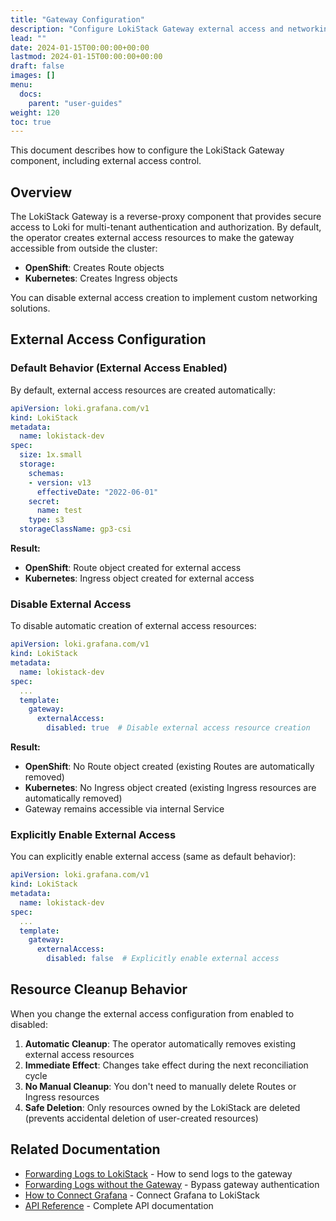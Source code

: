 ```yaml
---
title: "Gateway Configuration"
description: "Configure LokiStack Gateway external access and networking"
lead: ""
date: 2024-01-15T00:00:00+00:00
lastmod: 2024-01-15T00:00:00+00:00
draft: false
images: []
menu:
  docs:
    parent: "user-guides"
weight: 120
toc: true
---
```


This document describes how to configure the LokiStack Gateway component, including external access control.

## Overview

The LokiStack Gateway is a reverse-proxy component that provides secure access to Loki for multi-tenant authentication and authorization. By default, the operator creates external access resources to make the gateway accessible from outside the cluster:

- **OpenShift**: Creates Route objects
- **Kubernetes**: Creates Ingress objects

You can disable external access creation to implement custom networking solutions.

## External Access Configuration

### Default Behavior (External Access Enabled)

By default, external access resources are created automatically:

```yaml
apiVersion: loki.grafana.com/v1
kind: LokiStack
metadata:
  name: lokistack-dev
spec:
  size: 1x.small
  storage:
    schemas:
    - version: v13
      effectiveDate: "2022-06-01"
    secret:
      name: test
    type: s3
  storageClassName: gp3-csi
```

**Result:**
- **OpenShift**: Route object created for external access
- **Kubernetes**: Ingress object created for external access

### Disable External Access

To disable automatic creation of external access resources:

```yaml
apiVersion: loki.grafana.com/v1
kind: LokiStack
metadata:
  name: lokistack-dev
spec:
  ...
  template:
    gateway:
      externalAccess:
        disabled: true  # Disable external access resource creation
```

**Result:**
- **OpenShift**: No Route object created (existing Routes are automatically removed)
- **Kubernetes**: No Ingress object created (existing Ingress resources are automatically removed)
- Gateway remains accessible via internal Service

### Explicitly Enable External Access

You can explicitly enable external access (same as default behavior):

```yaml
apiVersion: loki.grafana.com/v1
kind: LokiStack
metadata:
  name: lokistack-dev
spec:
  ...
  template:
    gateway:
      externalAccess:
        disabled: false  # Explicitly enable external access
```

## Resource Cleanup Behavior

When you change the external access configuration from enabled to disabled:

1. **Automatic Cleanup**: The operator automatically removes existing external access resources
2. **Immediate Effect**: Changes take effect during the next reconciliation cycle
3. **No Manual Cleanup**: You don't need to manually delete Routes or Ingress resources
4. **Safe Deletion**: Only resources owned by the LokiStack are deleted (prevents accidental deletion of user-created resources)

## Related Documentation

- [Forwarding Logs to LokiStack](forwarding_logs_to_gateway.md) - How to send logs to the gateway
- [Forwarding Logs without the Gateway](forwarding_logs_without_gateway.md) - Bypass gateway authentication
- [How to Connect Grafana](howto_connect_grafana.md) - Connect Grafana to LokiStack
- [API Reference](../operator/api.md) - Complete API documentation
